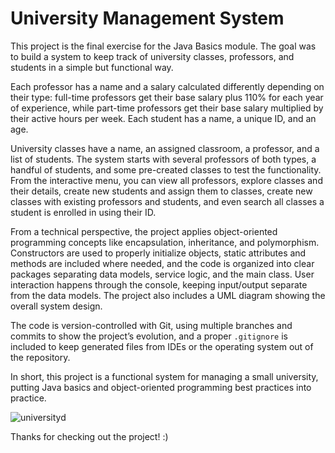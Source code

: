 # University Management System

This project is the final exercise for the Java Basics module. The goal was to build a system to keep track of university classes, professors, and students in a simple but functional way.

Each professor has a name and a salary calculated differently depending on their type: full-time professors get their base salary plus 110% for each year of experience, while part-time professors get their base salary multiplied by their active hours per week. Each student has a name, a unique ID, and an age.

University classes have a name, an assigned classroom, a professor, and a list of students. The system starts with several professors of both types, a handful of students, and some pre-created classes to test the functionality. From the interactive menu, you can view all professors, explore classes and their details, create new students and assign them to classes, create new classes with existing professors and students, and even search all classes a student is enrolled in using their ID.

From a technical perspective, the project applies object-oriented programming concepts like encapsulation, inheritance, and polymorphism. Constructors are used to properly initialize objects, static attributes and methods are included where needed, and the code is organized into clear packages separating data models, service logic, and the main class. User interaction happens through the console, keeping input/output separate from the data models. The project also includes a UML diagram showing the overall system design.

The code is version-controlled with Git, using multiple branches and commits to show the project’s evolution, and a proper `.gitignore` is included to keep generated files from IDEs or the operating system out of the repository.

In short, this project is a functional system for managing a small university, putting Java basics and object-oriented programming best practices into practice.


![universityd](https://github.com/user-attachments/assets/f99aa3e9-78f5-4f52-8bfa-07e2b99e88a9)


Thanks for checking out the project! :)
